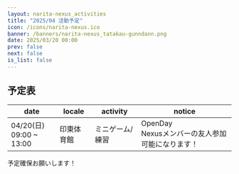 ```yaml
---
layout: narita-nexus_activities
title: "2025/04 活動予定"
icon: /icons/narita-nexus.ico
banner: /banners/narita-nexus_tatakau-gunndann.png
date: 2025/03/20 00:00
prev: false
next: false
is_list: false
---
```


## 予定表

|date|locale|activity|notice|
|-|-|-|-|
|04/20(日)<br>09:00 ~ 13:00|印東体育館|ミニゲーム/練習|OpenDay<br>Nexusメンバーの友人参加可能になります！|

予定確保お願いします！  
